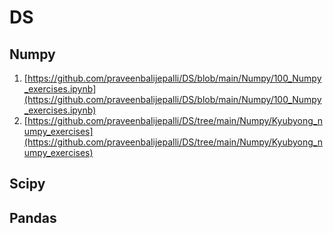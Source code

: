 # DS
## Numpy
1. [https://github.com/praveenbalijepalli/DS/blob/main/Numpy/100_Numpy_exercises.ipynb](https://github.com/praveenbalijepalli/DS/blob/main/Numpy/100_Numpy_exercises.ipynb)
2. [https://github.com/praveenbalijepalli/DS/tree/main/Numpy/Kyubyong_numpy_exercises](https://github.com/praveenbalijepalli/DS/tree/main/Numpy/Kyubyong_numpy_exercises)

## Scipy

## Pandas
